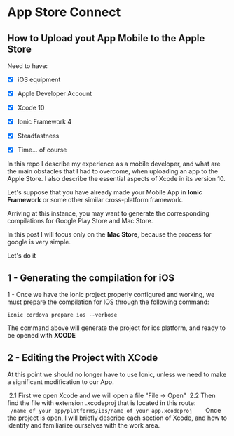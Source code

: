 # App Store Connect

## How to Upload yout App Mobile to the Apple Store


Need to have:

- [x] iOS equipment
- [x] Apple Developer Account 
- [x] Xcode 10
- [x] Ionic Framework 4
- [x] Steadfastness
- [x] Time... of course



In this repo I describe my experience as a mobile developer, and what are the main obstacles that I had to overcome, when uploading an app to the Apple Store. I also describe the essential aspects of Xcode in its version 10.


Let's suppose that you have already made your Mobile App in __Ionic Framework__ or some other similar cross-platform framework.

Arriving at this instance, you may want to generate the corresponding compilations for Google Play Store and Mac Store.

In this post I will focus only on the __Mac Store__, because the process for google is very simple.

Let's do it

## 1 - Generating the compilation for iOS

1 - Once we have the Ionic project properly configured and working, we must prepare the compilation for IOS through the following command:    

```
ionic cordova prepare ios --verbose
```

The command above will generate the project for ios platform, and ready to be opened with __XCODE__    

## 2 - Editing the Project with XCode

At this point we should no longer have to use Ionic, unless we need to make a significant modification to our App.

 2.1 First we open Xcode and we will open a file "File -> Open"
 2.2 Then find the file with extension .xcodeproj that is located in this route:
 
 ```
 /name_of_your_app/platforms/ios/name_of_your_app.xcodeproj
 ```
 
 Once the project is open, I will briefly describe each section of Xcode, and how to identify and familiarize ourselves with the work area.   
 
 
 
 
 



  
